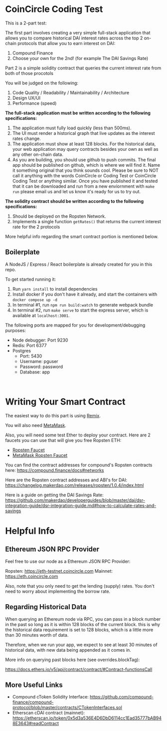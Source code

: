 # CoinCircle Coding Test

This is a 2-part test:

The first part involves creating a very simple full-stack application that
allows you to compare historical DAI interest rates across the top 2 on-chain
protocols that allow you to earn interest on DAI:

1. Compound Finance
2. Choose your own for the 2nd! (for example The DAI Savings Rate)

Part 2 is a simple solidity contract that queries the current interest rate
from both of those procotols

You will be judged on the following:

1. Code Quality / Readability / Maintainability / Architecture
2. Design UX/UI
3. Performance (speed)

**The full-stack application must be written according to the following specifications:**

1. The application must fully load quickly (less than 500ms).
2. The UI must render a historical graph that live updates as the interest rates change.
3. The application must show at least 128 blocks. For the historical data, your web application may query contracts besides your own as well as any other on-chain data.
4. As you are building, you should use github to push commits. The final app should be published on github, which is where we will find it. Name it something original that you think sounds cool.  Please be sure to NOT call it anything with the words CoinCircle or Coding Test or CoinCircle Coding Test or anything similar.  Once you have published it and tested that it can be downloaded and run from a new enviornment with `make run` please email us and let us know it's ready for us to try out.

**The solidity contract should be written according to the following specifications:**

1. Should be deployed on the Ropsten Network.
2. Implements a single function `getRates()` that returns the current interest
rate for the 2 protocols

More helpful info regarding the smart contract portion is mentioned below.


## Boilerplate

A NodeJS / Express / React boilerplate is already created for you in this repo.

To get started running it:

1. Run `yarn install` to install dependencies
2. Install docker if you don't have it already, and start the containers with `docker compose up -d`
3. In terminal #1, run `npm run build:watch` to generate webpack bundle
4. In terminal #2, run `make serve` to start the express server, which is available at `localhost:3001`.

The following ports are mapped for you for development/debugging purposes:

* Node debugger: Port 9230
* Redis: Port 6377
* Postgres
  * Port: 5430
  * Username: pguser
  * Password: password
  * Database: app

<br>

# Writing Your Smart Contract

The easiest way to do this part is using [Remix](https://remix.ethereum.org/).

You will also need [MetaMask](https://metamask.io/).

Also, you will need some test Ether to deploy your contract. Here are 2 faucets
you can use that will give you free Ropsten ETH:

 * [Ropsten Faucet](https://faucet.ropsten.be/)
 * [MetaMask Ropsten Faucet](https://faucet.metamask.io/)

You can find the contract addresses for compound's Ropsten contracts here:
https://compound.finance/docs#networks

Here are the Ropsten contract addresses and ABI's for DAI:
https://changelog.makerdao.com/releases/ropsten/1.0.4/index.html

Here is a guide on getting the DAI Savings Rate:
https://github.com/makerdao/developerguides/blob/master/dai/dsr-integration-guide/dsr-integration-guide.md#how-to-calculate-rates-and-savings

# Helpful Info

## Ethereum JSON RPC Provider

Feel free to use our node as a Ethereum JSON RPC Provider:

Ropsten: https://eth-testnet.coincircle.com
Mainnet: https://eth.coincircle.com

Also, note that you only need to get the lending (supply) rates. You don't need to worry about implementing the borrow rate.

## Regarding Historical Data

When querying an Ethereum node via RPC, you can pass in a block number in the
past so long as it is within 128 blocks of the current block. this is why the
historical data requirement is set to 128 blocks, which is a little more than
30 minutes worth of data.

Therefore, when we run your app, we expect to see at least 30 minutes of historical data,
with new data being appended as it comes in.

More info on querying past blocks here (see overrides.blockTag):

https://docs.ethers.io/v5/api/contract/contract/#Contract-functionsCall

## More Useful Links

* Compound cToken Solidity Interface: https://github.com/compound-finance/compound-protocol/blob/master/contracts/CTokenInterfaces.sol
* Etherscan cDAI contract (mainnet): https://etherscan.io/token/0x5d3a536E4D6DbD6114cc1Ead35777bAB948E3643#readContract
